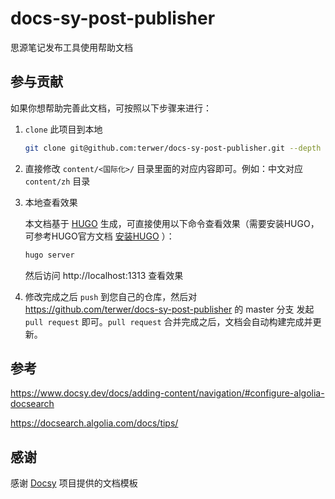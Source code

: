 # docs-sy-post-publisher

思源笔记发布工具使用帮助文档

## 参与贡献

如果你想帮助完善此文档，可按照以下步骤来进行：

1. `clone` 此项目到本地

    ```bash
    git clone git@github.com:terwer/docs-sy-post-publisher.git --depth 1
    ```

2. 直接修改 `content/<国际化>/` 目录里面的对应内容即可。例如：中文对应 `content/zh` 目录

3. 本地查看效果

   本文档基于 [HUGO](https://gohugo.io) 生成，可直接使用以下命令查看效果（需要安装HUGO，可参考HUGO官方文档 [安装HUGO](https://gohugo.io/installation/macos/#homebrew) ）：

   ```bash
   hugo server
   ```
   
   然后访问 http://localhost:1313 查看效果

4. 修改完成之后 `push` 到您自己的仓库，然后对 https://github.com/terwer/docs-sy-post-publisher 的 master 分支 发起 `pull request` 即可。`pull request` 合并完成之后，文档会自动构建完成并更新。

## 参考

https://www.docsy.dev/docs/adding-content/navigation/#configure-algolia-docsearch

https://docsearch.algolia.com/docs/tips/

## 感谢

感谢 [Docsy](https://github.com/google/docsy) 项目提供的文档模板
